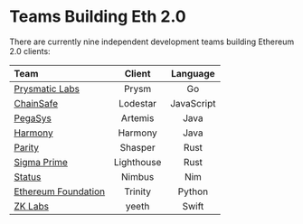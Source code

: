 # Teams Building Eth 2.0

There are currently nine independent development teams building Ethereum 2.0 clients:


| Team       | Client     | Language    |
| :------------- | :----------: | :-----------: |
|[Prysmatic Labs](prylabs.md)|Prysm|Go|
|[ChainSafe](chainsafe.md)|Lodestar|JavaScript|
|[PegaSys](pegasys.md)|Artemis|Java|
|[Harmony](harmony.md)|Harmony|Java|
|[Parity](parity.md)|Shasper|Rust|
|[Sigma Prime](sigma.md)|Lighthouse|Rust|
|[Status](status.md)|Nimbus|Nim|
|[Ethereum Foundation](trinity.md)|Trinity|Python|
|[ZK Labs](zk-labs.md)|yeeth|Swift|
